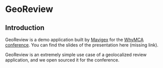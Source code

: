 GeoReview
====================

Introduction
---------------------

GeoReview is a demo application built by [Mavigex][1] for the [WhyMCA conference][2].
You can find the slides of the presentation here (missing link).

GeoReview is an extremely simple use case of a geolocalized review
application, and we open sourced it for the conference.

[1]: http://www.mavigex.com
[2]: http://www.whymca.org
